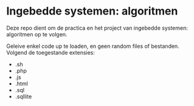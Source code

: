 # Ingebedde systemen: algoritmen

Deze repo dient om de practica en het project van ingebedde systemen: algoritmen op te volgen.

Geleive enkel code up te loaden, en geen random files of bestanden. Volgend de toegestande extensies:

* .sh
* .php
* .js
* .html
* .sql
* .sqllite
